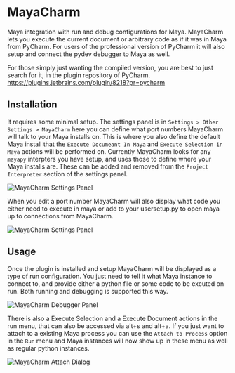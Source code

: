 # MayaCharm
Maya integration with run and debug configurations for Maya. MayaCharm lets you execute the current document or
arbitrary code as if it was in Maya from PyCharm. For users of the professional version of PyCharm it will also setup
and connect the pydev debugger to Maya as well.

For those simply just wanting the compiled version, you are best to just search for it, in the plugin repository of PyCharm.
https://plugins.jetbrains.com/plugin/8218?pr=pycharm

## Installation 
It requires some minimal setup. The settings panel is in `Settings > Other Settings > MayaCharm` here you can define what port numbers
MayaCharm will talk to your Maya installs on. This is where you also define the default Maya install that the `Execute Documeant In Maya` and `Execute Selection in Maya` actions will be performed on. Currently MayaCharm looks for any `mayapy` interpters you have setup, and uses those to define where your Maya installs are. 
These can be added and removed from the `Project Interpreter` section of the settings panel.

![MayaCharm Settings Panel](https://rsggassets.nyc3.digitaloceanspaces.com/assets/images/MayaCharm/MayaCharm3_Settings.png)

When you edit a port number MayaCharm will also display what code you either need to execute in maya 
or add to your usersetup.py to open maya up to connections from MayaCharm.

![MayaCharm Settings Panel](https://rsggassets.nyc3.digitaloceanspaces.com/assets/images/MayaCharm/MayaCharm3_EditPort.png)


## Usage
Once the plugin is installed and setup MayaCharm will be displayed as a type of run configuration. You just need to tell it what Maya instance to connect to, and provide either a python file or some code to be excuted on run. Both running and debugging is supported this way.

![MayaCharm Debugger Panel](https://rsggassets.nyc3.digitaloceanspaces.com/assets/images/MayaCharm/MayaCharm3_RunConfig.png)

There is also a Execute Selection and a Execute Document actions in the run menu, that can also be accessed via alt+s and alt+a.
If you just want to attach to a existing Maya process you can use the `Attach to Process` option in the `Run` menu and Maya instances will now show up in these menu as well as regular python instances.

![MayaCharm Attach Dialog](https://rsggassets.nyc3.digitaloceanspaces.com/assets/images/MayaCharm/mc_attach_to_proc.png)

